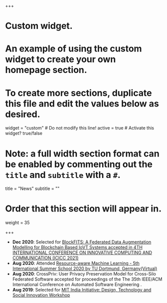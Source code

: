 +++
# Custom widget.
# An example of using the custom widget to create your own homepage section.
# To create more sections, duplicate this file and edit the values below as desired.
widget = "custom"  # Do not modify this line!
active = true  # Activate this widget? true/false

# Note: a full width section format can be enabled by commenting out the `title` and `subtitle` with a `#`.
title = "News"
subtitle = ""

# Order that this section will appear in.
weight = 35

+++
* __Dec 2020__: Selected for [BlockFITS: A Federated Data Augmentation Modelling for Blockchain Based IoVT Systems accepted in 4TH INTERNATIONAL CONFERENCE ON INNOVATIVE COMPUTING AND COMMUNICATION (ICICC 2021)](https://github.com/kinetickansra/kinetickansra/blob/master/static/files/blockfits.pdf)
* __Aug 2020__: Attended [Resource-aware Machine Learning - 5th International Summer School 2020 by TU Dortmund, Germany(Virtual)](https://www-ai.cs.tu-dortmund.de/summer-school-2020/)
* __Aug 2020__: CrossPriv: User Privacy Preservation Model for Cross-Silo Federated Software accepted for proceedings of the The 35th IEEE/ACM International Conference on Automated Software Engineering .
* __Aug 2019__: Selected for [MIT India Initiative: Design, Technology and Social Innovation Workshop](https://www.indiainitiative.mit.edu/results)




